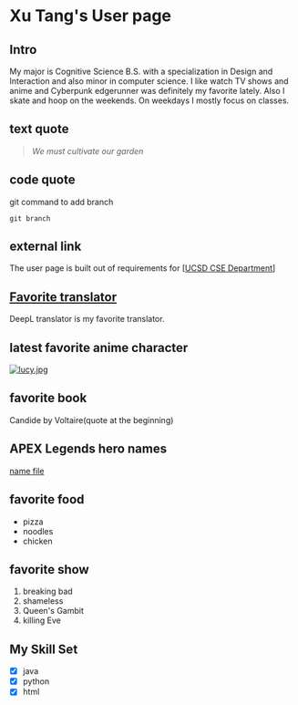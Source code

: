 # **Xu Tang's User page**
## Intro
My major is Cognitive Science B.S. with a specialization in Design and Interaction and also minor in computer science. I like watch TV shows and anime and Cyberpunk edgerunner was definitely my favorite lately. Also I skate and hoop on the weekends. On weekdays I mostly focus on classes. 
## text quote
> *We must cultivate our garden*

## code quote
git command to add branch

`git branch`
## external link
The user page is built out of requirements for [[UCSD CSE Department](https://cse.ucsd.edu/)]

## [Favorite translator](https://www.deepl.com/en/translator)
DeepL translator is my favorite translator.
## latest favorite anime character
[![lucy.jpg](https://i.postimg.cc/mrVJP4g1/lucy.jpg)](https://postimg.cc/JyDPF9JR)

## favorite book
Candide by Voltaire(quote at the beginning)
## APEX Legends hero names
[name file](/relative.md)
## favorite food
- pizza
- noodles
- chicken
## favorite show
1. breaking bad
2. shameless
3. Queen's Gambit
4. killing Eve
## My Skill Set
- [x] java
- [x] python
- [x] html